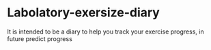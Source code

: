 # Labolatory-exersize-diary
 It is intended to be a diary to help you track your exercise progress, in future predict progress

